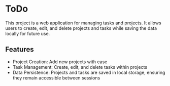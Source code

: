 # ToDo

This project is a web application for managing tasks and projects. It allows users to create, edit, and delete projects and tasks while saving the data locally for future use.

## Features

-   Project Creation: Add new projects with ease
-   Task Management: Create, edit, and delete tasks within projects
-   Data Persistence: Projects and tasks are saved in local storage, ensuring they remain accessible between sessions
